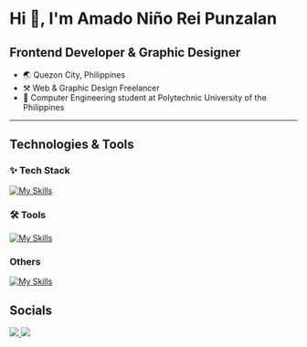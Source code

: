 # Hi 👋, I'm Amado Niño Rei Punzalan

## Frontend Developer & Graphic Designer

- 🌏 Quezon City, Philippines
- ⚒ Web & Graphic Design Freelancer
- 🧠 Computer Engineering student at Polytechnic University of the Philippines

---

## Technologies & Tools

### ✨ Tech Stack

[![My Skills](https://skillicons.dev/icons?i=react,next,vite,js,nodejs,express,tailwind,sass,html,css)](https://skillicons.dev)

<!-- react,next,vite, -->

### 🛠 Tools

[![My Skills](https://skillicons.dev/icons?i=vscode,github,gitlab,postman,vercel,figma,photoshop,illustrator)](https://skillicons.dev)

<!-- vscode,github,postman,figma,photoshop,unity -->

### Others

[![My Skills](https://skillicons.dev/icons?i=supabase,mysql,python,php,cs)](https://skillicons.dev)

<!-- mysql,python,php,cs -->

</p>

## Socials

<p align="left">
  <a href="https://github.com/pup-punzalan" target="_blank">
    <img src="https://custom-icon-badges.demolab.com/badge/-github-black?style=for-the-badge&logo=github" />
  </a>
  <a href="https://linkedin.com/anrpunzalan" target="_blank">
    <img src="https://custom-icon-badges.demolab.com/badge/-linkedin-blue?style=for-the-badge&logo=linkedin" />
  </a>
</p>
